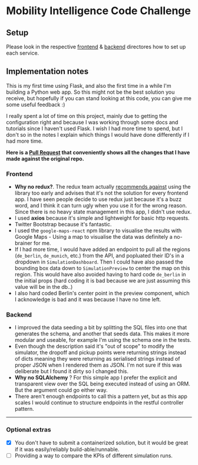 # Mobility Intelligence Code Challenge

## Setup

Please look in the respective [frontend](https://github.com/MarcoPrins/vizualize-mi/tree/master/frontend) & [backend](https://github.com/MarcoPrins/vizualize-mi/tree/master/backend) directores how to set up each service.

## Implementation notes

This is my first time using Flask, and also the first time in a while I'm building a Python web app. So this might not be the best solution you receive, but hopefully if you can stand looking at this code, you can give me some useful feedback :)

I really spent a lot of time on this project, mainly due to getting the configuration right and because I was working through some docs and tutorials since I haven't used Flask. I wish I had more time to spend, but I don't so in the notes I explain which things I would have done differently if I had more time.

**Here is a [Pull Request](https://github.com/MarcoPrins/vizualize-mi/pull/1/files) that conveniently shows all the changes that I have made against the original repo.**

### Frontend
* **Why no redux?**. The redux team actually [recommends against](https://redux.js.org/introduction/getting-started#should-you-use-redux) using the library too early and advises that it's not the solution for every frontend app. I have seen people decide to use redux just because it's a buzz word, and I think it can turn ugly when you use it for the wrong reason. Since there is no heavy state management in this app, I didn't use redux.
* I used **axios** because it's simple and lightweight for basic http requests.
* Twitter Bootstrap because it's fantastic.
* I used the `google-maps-react` npm library to visualise the results with Google Maps - Using a map to visualise the data was definitely a no-brainer for me.
* If I had more time, I would have added an endpoint to pull all the regions (`de_berlin`, `de_munich`, etc.) from the API, and popluated their ID's in a dropdown in `SimulationDashboard`. Then I could have also passed the bounding box data down to `SimulationPreview` to center the map on this region. This would have also avoided having to hard code `de_berlin` in the initial props (hard coding it is bad because we are just assuming this value will be in the db..)
* I also hard coded Berlin's center point in the preview component, which I acknowledge is bad and it was because I have no time left.

### Backend
* I improved the data seeding a bit by splitting the SQL files into one that generates the schema, and another that seeds data. This makes it more modular and useable, for example I'm using the schema one in the tests.
* Even though the description said it's "out of scope" to modify the simulator, the dropoff and pickup points were returning strings instead of dicts meaning they were returning as serialised strings instead of proper JSON when I rendered them as JSON. I'm not sure if this was deliberate but I found it dirty so I changed this.
* **Why no SQLAlchemy** ? For this simple app I prefer the explicit and transparent view over the SQL being executed instead of using an ORM. But the argument could go either way.
* There aren't enough endpoints to call this a pattern yet, but as this app scales I would continue to structure endpoints in the restful controller pattern.

----

### Optional extras
- [x] You don't have to submit a containerized solution, but it would be great if it was easily/reliably build-able/runnable.
- [ ] Providing a way to compare the KPIs of different simulation runs.
